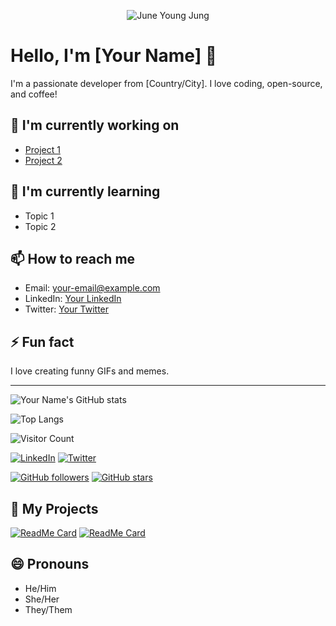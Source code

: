 <p align="center">
  <img src="https://media.giphy.com/media/your-gif-id/giphy.gif" alt="June Young Jung" />
</p>

# Hello, I'm [Your Name] 👋

I'm a passionate developer from [Country/City]. I love coding, open-source, and coffee!

## 🔭 I'm currently working on
- [Project 1](https://github.com/your-github-username/project-1)
- [Project 2](https://github.com/your-github-username/project-2)

## 🌱 I'm currently learning
- Topic 1
- Topic 2

## 📫 How to reach me
- Email: [your-email@example.com](mailto:your-email@example.com)
- LinkedIn: [Your LinkedIn](https://www.linkedin.com/in/your-profile)
- Twitter: [Your Twitter](https://twitter.com/your-handle)

## ⚡ Fun fact
I love creating funny GIFs and memes.

---

![Your Name's GitHub stats](https://github-readme-stats.vercel.app/api?username=your-github-username&show_icons=true&theme=radical)

![Top Langs](https://github-readme-stats.vercel.app/api/top-langs/?username=your-github-username&layout=compact&theme=radical)

![Visitor Count](https://komarev.com/ghpvc/?username=your-github-username&color=blue)

[![LinkedIn](https://img.shields.io/badge/LinkedIn-YourProfile-blue?style=flat-square&logo=linkedin)](https://www.linkedin.com/in/your-profile)
[![Twitter](https://img.shields.io/badge/Twitter-YourHandle-blue?style=flat-square&logo=twitter)](https://twitter.com/your-handle)

[![GitHub followers](https://img.shields.io/github/followers/your-github-username?style=social)](https://github.com/your-github-username)
[![GitHub stars](https://img.shields.io/github/stars/your-github-username?style=social)](https://github.com/your-github-username)

## 🚀 My Projects
[![ReadMe Card](https://github-readme-stats.vercel.app/api/pin/?username=your-github-username&repo=project-1&theme=radical)](https://github.com/your-github-username/project-1)
[![ReadMe Card](https://github-readme-stats.vercel.app/api/pin/?username=your-github-username&repo=project-2&theme=radical)](https://github.com/your-github-username/project-2)

## 😄 Pronouns
- He/Him
- She/Her
- They/Them
